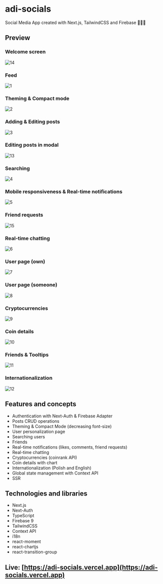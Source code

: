 # adi-socials
Social Media App created with Next.js, TailwindCSS and Firebase 🤍💙🧡

## Preview
### Welcome screen
![14](https://user-images.githubusercontent.com/62119460/163685960-565dbef7-1086-467f-b968-cdf1eaa8c969.png)

### Feed
![1](https://user-images.githubusercontent.com/62119460/163685985-70d0436b-ec1d-4637-91a2-71ed26e1abc7.png)

### Theming & Compact mode
![2](https://user-images.githubusercontent.com/62119460/163686013-baffcbc5-f0a4-4b2a-a47d-cd44bc4d74c8.png)

### Adding & Editing posts
![3](https://user-images.githubusercontent.com/62119460/163686037-93925a91-fa2f-4d9b-93f6-1a43f3ef280a.png)

### Editing posts in modal
![13](https://user-images.githubusercontent.com/62119460/163686109-052efa87-ba0a-4656-9859-8b7891f66152.png)

### Searching
![4](https://user-images.githubusercontent.com/62119460/163686046-eb79961f-7a04-4f90-af47-cbde60521e7e.png)

### Mobile responsiveness & Real-time notifications
![5](https://user-images.githubusercontent.com/62119460/163686050-59165c02-ab50-4fda-9f91-56431e2e0d57.png)

### Friend requests
![15](https://user-images.githubusercontent.com/62119460/163686119-b9cda33d-f2a4-4575-9835-083f740a6e23.png)

### Real-time chatting
![6](https://user-images.githubusercontent.com/62119460/163686068-b9fbcbd8-9375-435e-aaff-83427d11048c.png)

### User page (own)
![7](https://user-images.githubusercontent.com/62119460/163686079-445bbf3e-268d-4e7f-95cc-d567f000308b.png)

### User page (someone)
![8](https://user-images.githubusercontent.com/62119460/163686090-92e24814-5af2-4e86-bec4-5e99d0d3f1fd.png)

### Cryptocurrencies
![9](https://user-images.githubusercontent.com/62119460/163686091-c23b4f6e-973f-4ae2-9104-594a27ebe12b.png)

### Coin details
![10](https://user-images.githubusercontent.com/62119460/163686096-0e2855a3-01e5-4665-9dd0-19ed5f11e2b9.png)

### Friends & Tooltips
![11](https://user-images.githubusercontent.com/62119460/163686100-8742f32a-dd75-4eb0-b91e-e69095d3f739.png)

### Internationalization
![12](https://user-images.githubusercontent.com/62119460/163686105-6bb494f1-6798-4a94-ad63-38f3173cabb7.png)

## Features and concepts
- Authentication with Next-Auth & Firebase Adapter
- Posts CRUD operations
- Theming & Compact Mode (decreasing font-size)
- User personalization page
- Searching users
- Friends
- Real-time notifications (likes, comments, friend requests)
- Real-time chatting
- Cryptocurrencies (coinrank API)
- Coin details with chart
- Internationalization (Polish and English)
- Global state management with Context API
- SSR

## Technologies and libraries
- Next.js
- Next-Auth
- TypeScript
- Firebase 9
- TailwindCSS
- Context API
- i18n
- react-moment
- react-chartjs
- react-transition-group

## Live: [https://adi-socials.vercel.app](https://adi-socials.vercel.app)
